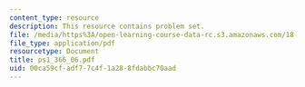 ```yaml
---
content_type: resource
description: This resource contains problem set.
file: /media/https%3A/open-learning-course-data-rc.s3.amazonaws.com/18-366-random-walks-and-diffusion-fall-2006/00ca59cfadf77c4f1a288fdabbc70aad_ps1_366_06.pdf
file_type: application/pdf
resourcetype: Document
title: ps1_366_06.pdf
uid: 00ca59cf-adf7-7c4f-1a28-8fdabbc70aad
---
```

